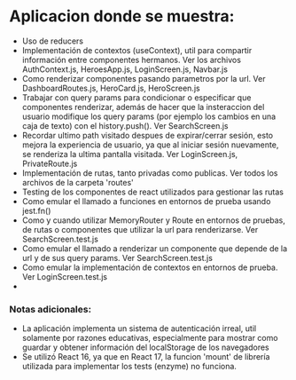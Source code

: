 # Aplicacion donde se muestra:

- Uso de reducers
- Implementación de contextos (useContext), util para compartir información entre componentes hermanos. Ver los archivos AuthContext.js, HeroesApp.js, LoginScreen.js, Navbar.js
- Como renderizar componentes pasando parametros por la url. Ver DashboardRoutes.js, HeroCard.js, HeroScreen.js
- Trabajar con query params para condicionar o especificar que componentes renderizar, además de hacer que la insteraccion del usuario modifique los query params (por ejemplo los cambios en una caja de texto) con el history.push(). Ver SearchScreen.js
- Recordar ultimo path visitado despues de expirar/cerrar sesión, esto mejora la experiencia de usuario, ya que al iniciar sesión nuevamente, se renderiza la ultima pantalla visitada. Ver LoginScreen.js, PrivateRoute.js
- Implementación de rutas, tanto privadas como publicas. Ver todos los archivos de la carpeta 'routes'
- Testing de los componentes de react utilizados para gestionar las rutas
- Como emular el llamado a funciones en entornos de prueba usando jest.fn()
- Como y cuando utilizar MemoryRouter y Route en entornos de pruebas, de rutas o componentes que utilizar la url para renderizarse. Ver SearchScreen.test.js
- Como emular el llamado a renderizar un componente que depende de la url y de sus query params. Ver SearchScreen.test.js
- Como emular la implementación de contextos en entornos de prueba. Ver LoginScreen.test.js
- 

### Notas adicionales:

- La aplicación implementa un sistema de autenticación irreal, util solamente por razones educativas, especialmente para mostrar como guardar y obtener información del localStorage de los navegadores
- Se utilizó React 16, ya que en React 17, la funcion 'mount' de librería utilizada para implementar los tests (enzyme) no funciona.